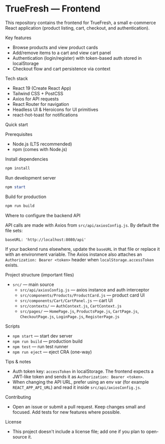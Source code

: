 # TrueFresh — Frontend

This repository contains the frontend for TrueFresh, a small e-commerce React application (product listing, cart, checkout, and authentication).

Key features
- Browse products and view product cards
- Add/remove items to a cart and view cart panel
- Authentication (login/register) with token-based auth stored in localStorage
- Checkout flow and cart persistence via context

Tech stack
- React 19 (Create React App)
- Tailwind CSS + PostCSS
- Axios for API requests
- React Router for navigation
- Headless UI & Heroicons for UI primitives
- react-hot-toast for notifications

Quick start

Prerequisites
- Node.js (LTS recommended)
- npm (comes with Node.js)

Install dependencies

```powershell
npm install
```

Run development server

```powershell
npm start
```

Build for production

```powershell
npm run build
```

Where to configure the backend API

API calls are made with Axios from `src/api/axiosConfig.js`. By default the file sets:

```
baseURL: 'http://localhost:8080/api'
```

If your backend runs elsewhere, update the `baseURL` in that file or replace it with an environment variable. The Axios instance also attaches an `Authorization: Bearer <token>` header when `localStorage.accessToken` exists.

Project structure (important files)
- `src/` — main source
	- `src/api/axiosConfig.js` — axios instance and auth interceptor
	- `src/components/Products/ProductCard.js` — product card UI
	- `src/components/Cart/CartPanel.js` — cart UI
	- `src/contexts/` — `AuthContext.js`, `CartContext.js`
	- `src/pages/` — `HomePage.js`, `ProductsPage.js`, `CartPage.js`, `CheckoutPage.js`, `LoginPage.js`, `RegisterPage.js`

Scripts
- `npm start` — start dev server
- `npm run build` — production build
- `npm test` — run test runner
- `npm run eject` — eject CRA (one-way)

Tips & notes
- Auth token key: `accessToken` in localStorage. The frontend expects a JWT-like token and sends it as `Authorization: Bearer <token>`.
- When changing the API URL, prefer using an env var (for example `REACT_APP_API_URL`) and read it inside `src/api/axiosConfig.js`.

Contributing
- Open an issue or submit a pull request. Keep changes small and focused. Add tests for new features where possible.

License
- This project doesn't include a license file; add one if you plan to open-source it.
